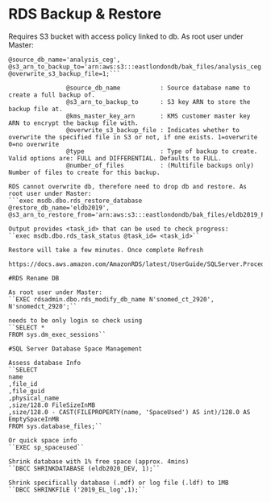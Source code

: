 # RDS Backup & Restore

Requires S3 bucket with access policy linked to db.  As root user under Master:
```exec msdb.dbo.rds_backup_database
@source_db_name='analysis_ceg',
@s3_arn_to_backup_to='arn:aws:s3:::eastlondondb/bak_files/analysis_ceg.bak',
@overwrite_s3_backup_file=1;```

                @source_db_name           : Source database name to create a full backup of.
                @s3_arn_to_backup_to      : S3 key ARN to store the backup file at.
                @kms_master_key_arn       : KMS customer master key ARN to encrypt the backup file with.
                @overwrite_s3_backup_file : Indicates whether to overwrite the specified file in S3 or not, if one exists. 1=overwrite 0=no overwrite
                @type                     : Type of backup to create. Valid options are: FULL and DIFFERENTIAL. Defaults to FULL.
                @number_of_files          : (Multifile backups only) Number of files to create for this backup.

RDS cannot overwrite db, therefore need to drop db and restore. As root user under Master:
```exec msdb.dbo.rds_restore_database
@restore_db_name='eldb2019',
@s3_arn_to_restore_from='arn:aws:s3:::eastlondondb/bak_files/eldb2019_PREP.bak'```

Output provides <task_id> that can be used to check progress:
``exec msdb.dbo.rds_task_status @task_id= <task_id>``
 
Restore will take a few minutes. Once complete Refresh

https://docs.aws.amazon.com/AmazonRDS/latest/UserGuide/SQLServer.Procedural.Importing.html

#RDS Rename DB

As root user under Master:
``EXEC rdsadmin.dbo.rds_modify_db_name N'snomed_ct_2920', N'snomedct_2920';``

needs to be only login so check using
``SELECT *
FROM sys.dm_exec_sessions``

#SQL Server Database Space Management

Assess database Info
``SELECT
name
,file_id
,file_guid
,physical_name
,size/128.0 FileSizeInMB
,size/128.0 - CAST(FILEPROPERTY(name, 'SpaceUsed') AS int)/128.0 AS EmptySpaceInMB
FROM sys.database_files;``

Or quick space info
``EXEC sp_spaceused``

Shrink database with 1% free space (approx. 4mins)
``DBCC SHRINKDATABASE (eldb2020_DEV, 1);``

Shrink specifically database (.mdf) or log file (.ldf) to 1MB
``DBCC SHRINKFILE ('2019_EL_log',1);``
